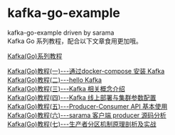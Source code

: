 # kafka-go-example
kafka-go-example driven by sarama  
Kafka Go 系列教程，配合以下文章食用更加哦。 

[Kafka(Go)系列教程](https://www.lixueduan.com/categories/Kafka/)  

[Kafka(Go)教程(一)---通过docker-compose 安装 Kafka](https://www.lixueduan.com/post/kafka/01-install/)  
[Kafka(Go)教程(二)---hello Kafka](https://www.lixueduan.com/post/kafka/02-hello-kafka/)  
[Kafka(Go)教程(三)---Kafka 相关概念介绍](https://www.lixueduan.com/post/kafka/03-kafka-introduction/)  
[Kafka(Go)教程(四)---Kafka 线上部署与集群参数配置](https://www.lixueduan.com/post/kafka/04-kafka-product-install-config/)  
[Kafka(Go)教程(五)---Producer-Consumer API 基本使用](https://www.lixueduan.com/post/kafka/05-quick-start/)  
[Kafka(Go)教程(六)---sarama 客户端 producer 源码分析](https://www.lixueduan.com/post/kafka/06-sarama-producer/)   
[Kafka(Go)教程(七)---生产者分区机制原理剖析及实战](https://www.lixueduan.com/post/kafka/07-partition/)   
